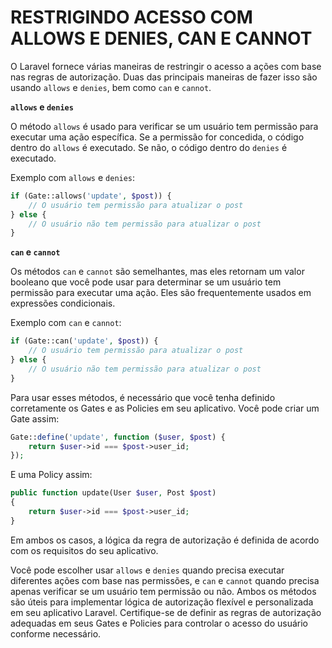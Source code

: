 # RESTRIGINDO ACESSO COM ALLOWS E DENIES, CAN E CANNOT
O Laravel fornece várias maneiras de restringir o acesso a ações com base nas regras de autorização. Duas das principais maneiras de fazer isso são usando `allows` e `denies`, bem como `can` e `cannot`.

**`allows` e `denies`**

O método `allows` é usado para verificar se um usuário tem permissão para executar uma ação específica. Se a permissão for concedida, o código dentro do `allows` é executado. Se não, o código dentro do `denies` é executado.

Exemplo com `allows` e `denies`:

```php
if (Gate::allows('update', $post)) {
    // O usuário tem permissão para atualizar o post
} else {
    // O usuário não tem permissão para atualizar o post
}
```

**`can` e `cannot`**

Os métodos `can` e `cannot` são semelhantes, mas eles retornam um valor booleano que você pode usar para determinar se um usuário tem permissão para executar uma ação. Eles são frequentemente usados em expressões condicionais.

Exemplo com `can` e `cannot`:

```php
if (Gate::can('update', $post)) {
    // O usuário tem permissão para atualizar o post
} else {
    // O usuário não tem permissão para atualizar o post
}
```

Para usar esses métodos, é necessário que você tenha definido corretamente os Gates e as Policies em seu aplicativo. Você pode criar um Gate assim:

```php
Gate::define('update', function ($user, $post) {
    return $user->id === $post->user_id;
});
```

E uma Policy assim:

```php
public function update(User $user, Post $post)
{
    return $user->id === $post->user_id;
}
```

Em ambos os casos, a lógica da regra de autorização é definida de acordo com os requisitos do seu aplicativo.

Você pode escolher usar `allows` e `denies` quando precisa executar diferentes ações com base nas permissões, e `can` e `cannot` quando precisa apenas verificar se um usuário tem permissão ou não. Ambos os métodos são úteis para implementar lógica de autorização flexível e personalizada em seu aplicativo Laravel. Certifique-se de definir as regras de autorização adequadas em seus Gates e Policies para controlar o acesso do usuário conforme necessário.